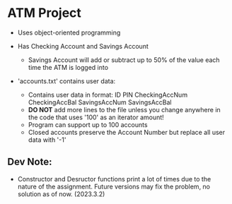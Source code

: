 # ATM Project
- Uses object-oriented programming
- Has Checking Account and Savings Account
  - Savings Account will add or subtract up to 50% of the value each time the ATM is logged into

- 'accounts.txt' contains user data:
  - Contains user data in format: ID PIN CheckingAccNum CheckingAccBal SavingsAccNum SavingsAccBal
  - **DO NOT** add more lines to the file unless you change anywhere in the code that uses '100' as an iterator amount!
  - Program can support up to 100 accounts
  - Closed accounts preserve the Account Number but replace all user data with '-1'
  
## Dev Note:
- Constructor and Desructor functions print a lot of times due to the nature of the assignment. Future versions may fix the problem, no solution as of now. (2023.3.2)
